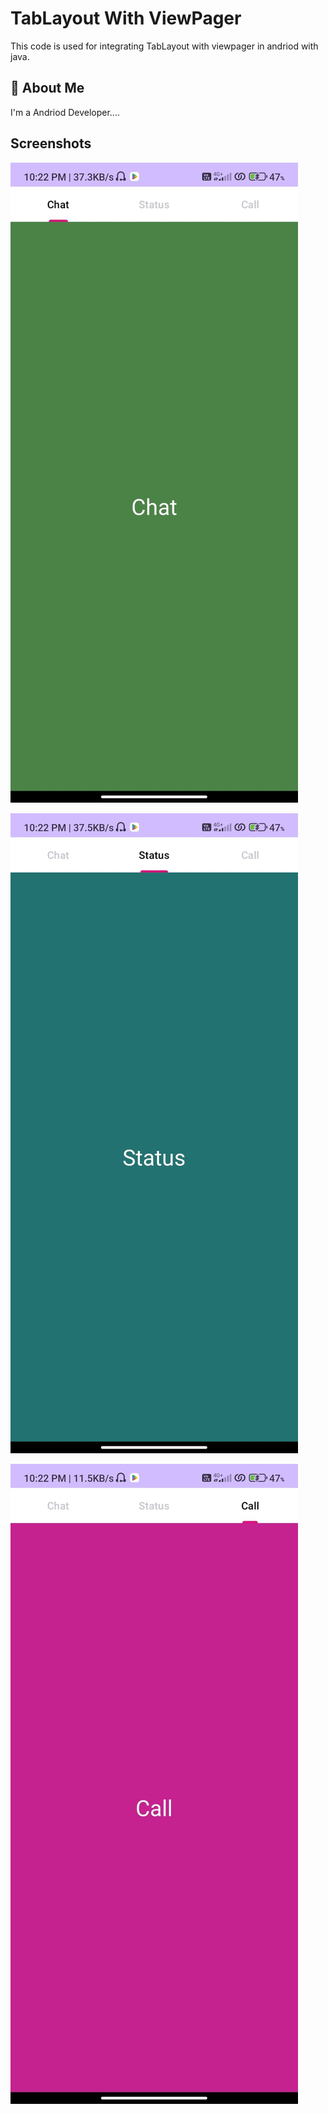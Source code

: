 
# TabLayout With ViewPager

This code is used for integrating TabLayout with viewpager in andriod with java.








## 🚀 About Me
I'm a Andriod Developer....


## Screenshots

![chat](https://github.com/Aas-hish/TabLayout-with-Viewpager/blob/master/screenshoot/tab_chat.jpg?raw=true)

![status](https://github.com/Aas-hish/TabLayout-with-Viewpager/blob/master/screenshoot/tab_status.jpg?raw=true)

![call](https://github.com/Aas-hish/TabLayout-with-Viewpager/blob/master/screenshoot/tab_call.jpg?raw=true)